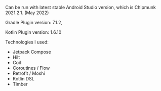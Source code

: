 Can be run with latest stable Android Studio version, which is Chipmunk 2021.2.1. (May 2022)

Gradle Plugin version: 7.1.2,

Kotlin Plugin version: 1.6.10

Technologies I used:

- Jetpack Compose
- Hilt
- Coil
- Coroutines / Flow
- Retrofit / Moshi
- Kotlin DSL
- Timber
